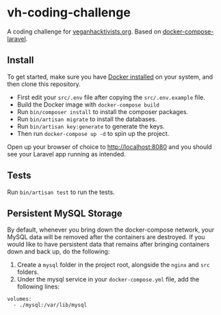 # vh-coding-challenge

A coding challenge for [veganhacktivists.org](https://veganhacktivists.org). Based on [docker-compose-laravel](https://github.com/aschmelyun/docker-compose-laravel).

## Install

To get started, make sure you have [Docker installed](https://docs.docker.com/docker-for-mac/install/) on your system, and then clone this repository.

- First edit your `src/.env` file after copying the `src/.env.example` file. 
- Build the Docker image with `docker-compose build`
- Run `bin/composer install` to install the composer packages.
- Run `bin/artisan migrate` to install the databases.
- Run `bin/artisan key:generate` to generate the keys.
- Then run `docker-compose up -d` to spin up the project.

Open up your browser of choice to [http://localhost:8080](http://localhost:8080) and you should see your Laravel app running as intended.

## Tests

Run `bin/artisan test` to run the tests.

## Persistent MySQL Storage

By default, whenever you bring down the docker-compose network, your MySQL data will be removed after the containers are destroyed. If you would like to have persistent data that remains after bringing containers down and back up, do the following:

1. Create a `mysql` folder in the project root, alongside the `nginx` and `src` folders.
2. Under the mysql service in your `docker-compose.yml` file, add the following lines:

```
volumes:
  - ./mysql:/var/lib/mysql
```
